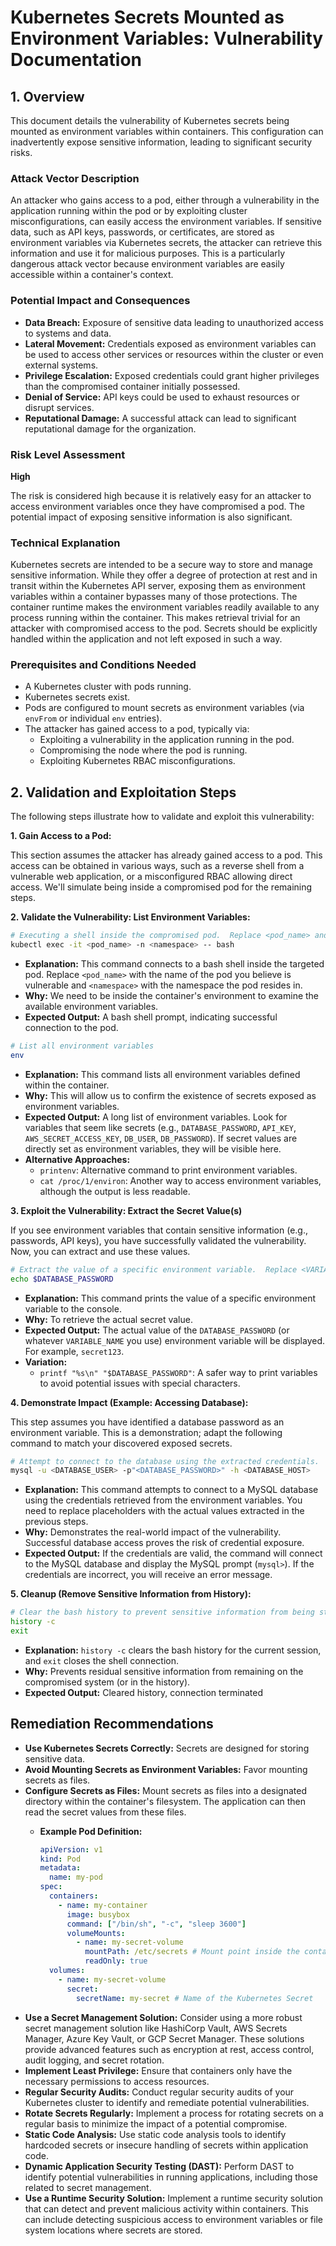 
# Kubernetes Secrets Mounted as Environment Variables: Vulnerability Documentation

## 1. Overview

This document details the vulnerability of Kubernetes secrets being mounted as environment variables within containers. This configuration can inadvertently expose sensitive information, leading to significant security risks.

### Attack Vector Description

An attacker who gains access to a pod, either through a vulnerability in the application running within the pod or by exploiting cluster misconfigurations, can easily access the environment variables. If sensitive data, such as API keys, passwords, or certificates, are stored as environment variables via Kubernetes secrets, the attacker can retrieve this information and use it for malicious purposes. This is a particularly dangerous attack vector because environment variables are easily accessible within a container's context.

### Potential Impact and Consequences

*   **Data Breach:** Exposure of sensitive data leading to unauthorized access to systems and data.
*   **Lateral Movement:** Credentials exposed as environment variables can be used to access other services or resources within the cluster or even external systems.
*   **Privilege Escalation:** Exposed credentials could grant higher privileges than the compromised container initially possessed.
*   **Denial of Service:** API keys could be used to exhaust resources or disrupt services.
*   **Reputational Damage:** A successful attack can lead to significant reputational damage for the organization.

### Risk Level Assessment

**High**

The risk is considered high because it is relatively easy for an attacker to access environment variables once they have compromised a pod. The potential impact of exposing sensitive information is also significant.

### Technical Explanation

Kubernetes secrets are intended to be a secure way to store and manage sensitive information. While they offer a degree of protection at rest and in transit within the Kubernetes API server, exposing them as environment variables within a container bypasses many of those protections. The container runtime makes the environment variables readily available to any process running within the container.  This makes retrieval trivial for an attacker with compromised access to the pod.  Secrets should be explicitly handled within the application and not left exposed in such a way.

### Prerequisites and Conditions Needed

*   A Kubernetes cluster with pods running.
*   Kubernetes secrets exist.
*   Pods are configured to mount secrets as environment variables (via `envFrom` or individual `env` entries).
*   The attacker has gained access to a pod, typically via:
    *   Exploiting a vulnerability in the application running in the pod.
    *   Compromising the node where the pod is running.
    *   Exploiting Kubernetes RBAC misconfigurations.

## 2. Validation and Exploitation Steps

The following steps illustrate how to validate and exploit this vulnerability:

**1. Gain Access to a Pod:**

This section assumes the attacker has already gained access to a pod. This access can be obtained in various ways, such as a reverse shell from a vulnerable web application, or a misconfigured RBAC allowing direct access. We'll simulate being inside a compromised pod for the remaining steps.

**2. Validate the Vulnerability: List Environment Variables:**

```bash
# Executing a shell inside the compromised pod.  Replace <pod_name> and <namespace>
kubectl exec -it <pod_name> -n <namespace> -- bash
```

*   **Explanation:** This command connects to a bash shell inside the targeted pod.  Replace `<pod_name>` with the name of the pod you believe is vulnerable and `<namespace>` with the namespace the pod resides in.
*   **Why:** We need to be inside the container's environment to examine the available environment variables.
*   **Expected Output:** A bash shell prompt, indicating successful connection to the pod.

```bash
# List all environment variables
env
```

*   **Explanation:** This command lists all environment variables defined within the container.
*   **Why:** This will allow us to confirm the existence of secrets exposed as environment variables.
*   **Expected Output:** A long list of environment variables.  Look for variables that seem like secrets (e.g., `DATABASE_PASSWORD`, `API_KEY`, `AWS_SECRET_ACCESS_KEY`, `DB_USER`, `DB_PASSWORD`). If secret values are directly set as environment variables, they will be visible here.
*   **Alternative Approaches:**
    *   `printenv`:  Alternative command to print environment variables.
    *   `cat /proc/1/environ`: Another way to access environment variables, although the output is less readable.

**3. Exploit the Vulnerability: Extract the Secret Value(s)**

If you see environment variables that contain sensitive information (e.g., passwords, API keys), you have successfully validated the vulnerability.  Now, you can extract and use these values.

```bash
# Extract the value of a specific environment variable.  Replace <VARIABLE_NAME> with the name of the exposed secret.
echo $DATABASE_PASSWORD
```

*   **Explanation:** This command prints the value of a specific environment variable to the console.
*   **Why:** To retrieve the actual secret value.
*   **Expected Output:** The actual value of the `DATABASE_PASSWORD` (or whatever `VARIABLE_NAME` you use) environment variable will be displayed. For example, `secret123`.
*   **Variation:**
    *   `printf "%s\n" "$DATABASE_PASSWORD"`:  A safer way to print variables to avoid potential issues with special characters.

**4. Demonstrate Impact (Example: Accessing Database):**

This step assumes you have identified a database password as an environment variable. This is a demonstration; adapt the following command to match your discovered exposed secrets.

```bash
# Attempt to connect to the database using the extracted credentials.  Replace <DATABASE_USER>, <DATABASE_PASSWORD>, and <DATABASE_HOST> with the actual values.
mysql -u <DATABASE_USER> -p"<DATABASE_PASSWORD>" -h <DATABASE_HOST>
```

*   **Explanation:** This command attempts to connect to a MySQL database using the credentials retrieved from the environment variables.  You need to replace placeholders with the actual values extracted in the previous steps.
*   **Why:** Demonstrates the real-world impact of the vulnerability. Successful database access proves the risk of credential exposure.
*   **Expected Output:** If the credentials are valid, the command will connect to the MySQL database and display the MySQL prompt (`mysql>`).  If the credentials are incorrect, you will receive an error message.

**5. Cleanup (Remove Sensitive Information from History):**

```bash
# Clear the bash history to prevent sensitive information from being stored.
history -c
exit
```

*   **Explanation:**  `history -c` clears the bash history for the current session, and `exit` closes the shell connection.
*   **Why:** Prevents residual sensitive information from remaining on the compromised system (or in the history).
*   **Expected Output:** Cleared history, connection terminated

## Remediation Recommendations

*   **Use Kubernetes Secrets Correctly:**  Secrets are designed for storing sensitive data.
*   **Avoid Mounting Secrets as Environment Variables:**  Favor mounting secrets as files.
*   **Configure Secrets as Files:** Mount secrets as files into a designated directory within the container's filesystem.  The application can then read the secret values from these files.
    *   **Example Pod Definition:**

        ```yaml
        apiVersion: v1
        kind: Pod
        metadata:
          name: my-pod
        spec:
          containers:
            - name: my-container
              image: busybox
              command: ["/bin/sh", "-c", "sleep 3600"]
              volumeMounts:
                - name: my-secret-volume
                  mountPath: /etc/secrets # Mount point inside the container
                  readOnly: true
          volumes:
            - name: my-secret-volume
              secret:
                secretName: my-secret # Name of the Kubernetes Secret
        ```
*   **Use a Secret Management Solution:** Consider using a more robust secret management solution like HashiCorp Vault, AWS Secrets Manager, Azure Key Vault, or GCP Secret Manager. These solutions provide advanced features such as encryption at rest, access control, audit logging, and secret rotation.
*   **Implement Least Privilege:**  Ensure that containers only have the necessary permissions to access resources.
*   **Regular Security Audits:** Conduct regular security audits of your Kubernetes cluster to identify and remediate potential vulnerabilities.
*   **Rotate Secrets Regularly:** Implement a process for rotating secrets on a regular basis to minimize the impact of a potential compromise.
*   **Static Code Analysis:** Use static code analysis tools to identify hardcoded secrets or insecure handling of secrets within application code.
*   **Dynamic Application Security Testing (DAST):** Perform DAST to identify potential vulnerabilities in running applications, including those related to secret management.
*   **Use a Runtime Security Solution:** Implement a runtime security solution that can detect and prevent malicious activity within containers. This can include detecting suspicious access to environment variables or file system locations where secrets are stored.
